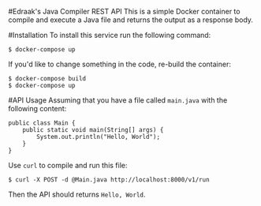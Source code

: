 #Edraak's Java Compiler REST API
This is a simple Docker container to compile and execute a Java file
and returns the output as a response body.

#Installation
To install this service run the following command:

    $ docker-compose up


If you'd like to change something in the code, re-build the container:

    $ docker-compose build
    $ docker-compose up


#API Usage
Assuming that you have a file called `main.java` with the following content:

    public class Main {
        public static void main(String[] args) {
            System.out.println("Hello, World");
        }
    }


Use `curl` to compile and run this file:

    $ curl -X POST -d @Main.java http://localhost:8000/v1/run

Then the API should returns `Hello, World`.

